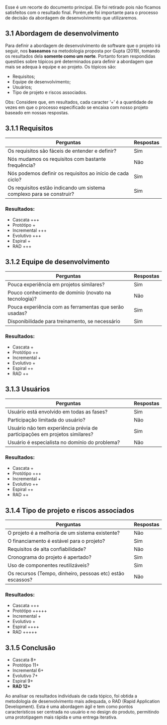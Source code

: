 Esse é um recorte do documento principal. Ele foi retirado pois não ficamos satisfeitos com o resultado final. Porém,ele foi importante para o processo de decisão da abordagem de desenvolvimento que utilizaremos.

## 3.1 Abordagem de desenvolvimento

Para definir a abordagem de desenvolvimento de software que o projeto irá seguir, nos **baseamos** na metodologia proposta por Gupta (2019), tomando os resultados dela **somente como um norte**. Portanto foram respondidas questões sobre tópicos pré determinados para definir a abordagem que mais se adequa à equipe e ao projeto. Os tópicos são:

- Requisitos;
- Equipe de desenvolvimento;
- Usuários;
- Tipo de projeto e riscos associados.

Obs: Considere que, em resultados, cada caracter ‘+’ é a quantidade de vezes em que o processo especificado se encaixa com nosso projeto baseado em nossas respostas.

## 3.1.1 Requisitos

| Perguntas                                                            | Respostas |
| -------------------------------------------------------------------- | --------- |
| Os requisitos são fáceis de entender e definir?                      | Sim       |
| Nós mudamos os requisitos com bastante frequência?                   | Não       |
| Nós podemos definir os requisitos ao início de cada ciclo?           | Sim       |
| Os requisitos estão indicando um sistema complexo para se construir? | Sim       |

### Resultados:

- Cascata +++
- Protótipo +
- Incremental +++
- Evolutivo +++
- Espiral +
- RAD +++

## 3.1.2 Equipe de desenvolvimento

| Perguntas                                              | Respostas |
| ------------------------------------------------------ | --------- |
| Pouca experiência em projetos similares?               | Sim       |
| Pouco conhecimento de domínio (novato na tecnologia)?  | Não       |
| Pouca experiência com as ferramentas que serão usadas? | Sim       |
| Disponibilidade para treinamento, se necessário        | Sim       |

### Resultados:

- Cascata +
- Protótipo ++
- Incremental +
- Evolutivo +
- Espiral ++
- RAD ++

## 3.1.3 Usuários

| Perguntas                                                                  | Respostas |
| -------------------------------------------------------------------------- | --------- |
| Usuário está envolvido em todas as fases?                                  | Sim       |
| Participação limitada do usuário?                                          | Não       |
| Usuário não tem experiência prévia de participações em projetos similares? | Sim       |
| Usuário é especialista no domínio do problema?                             | Não       |

### Resultados:

- Cascata +
- Protótipo +++
- Incremental +
- Evolutivo ++
- Espiral ++
- RAD ++

## 3.1.4 Tipo de projeto e riscos associados

| Perguntas                                                  | Respostas |
| ---------------------------------------------------------- | --------- |
| O projeto é a melhoria de um sistema existente?            | Não       |
| O financiamento é estável para o projeto?                  | Sim       |
| Requisitos de alta confiabilidade?                         | Não       |
| Cronograma do projeto é apertado?                          | Sim       |
| Uso de componentes reutilizáveis?                          | Sim       |
| Os recursos (Tempo, dinheiro, pessoas etc) estão escassos? | Não       |

### Resultados:

- Cascata +++
- Protótipo +++++
- Incremental +
- Evolutivo +
- Espiral ++++
- RAD +++++

## 3.1.5 Conclusão

- Cascata 8+
- Protótipo 11+
- Incremental 6+
- Evolutivo 7+
- Espiral 9+
- **RAD 12+**

Ao analisar os resultados individuais de cada tópico, foi obtida a metodologia de desenvolvimento mais adequada, o RAD (Rapid Application Development). Esta é uma abordagem ágil e tem como pontos característicos ser centrada no usuário e no design do produto, permitindo uma prototipagem mais rápida e uma entrega iterativa.
